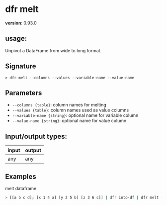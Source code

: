 # dfr melt

**version**: 0.93.0

## **usage**:

Unpivot a DataFrame from wide to long format.

## Signature

`> dfr melt --columns --values --variable-name --value-name`

## Parameters

- `--columns {table}`: column names for melting
- `--values {table}`: column names used as value columns
- `--variable-name {string}`: optional name for variable column
- `--value-name {string}`: optional name for value column

## Input/output types:

| input | output |
| ----- | ------ |
| any   | any    |

## Examples

melt dataframe

```bash
> [[a b c d]; [x 1 4 a] [y 2 5 b] [z 3 6 c]] | dfr into-df | dfr melt -c [b c] -v [a d]
```
